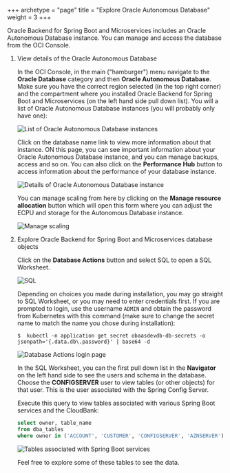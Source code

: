 +++
archetype = "page"
title = "Explore Oracle Autonomous Database"
weight = 3
+++

Oracle Backend for Spring Boot and Microservices includes an Oracle Autonomous Database instance.  You can manage and access the database from the OCI Console.

1. View details of the Oracle Autonomous Database

   In the OCI Console, in the main ("hamburger") menu navigate to the **Oracle Database** category and then **Oracle Autonomous Database**.  Make sure you have the correct region selected (in the top right corner) and the compartment where you installed Oracle Backend for Spring Boot and Microservices (on the left hand side pull down list).  You will a list of Oracle Autonomous Database instances (you will probably only have one):

   ![List of Oracle Autonomous Database instances](../images/obaas-adb-1.png " ")

   Click on the database name link to view more information about that instance.  ON this page, you can see important information about your Oracle Autonomous Database instance, and you can manage backups, access and so on.  You can also click on the **Performance Hub** button to access information about the performance of your database instance.

   ![Details of Oracle Autonomous Database instance](../images/obaas-adb-2.png " ")

   You can manage scaling from here by clicking on the **Manage resource allocation** button which will open this form where you can adjust the ECPU and storage for the Autonomous Database instance.  

   ![Manage scaling](../images/obaas-adb-2a.png " ")

2. Explore Oracle Backend for Spring Boot and Microservices database objects

   Click on the **Database Actions** button and select SQL to open a SQL Worksheet.  

   ![SQL](../images/db-action-sql.png)

   Depending on choices you made during installation, you may go straight to SQL Worksheet, or you may need to enter credentials first.  If you are prompted to login, use the username `ADMIN` and obtain the password from Kubernetes with this command (make sure to change the secret name to match the name you chose during installation):

    ```shell
    $  kubectl -n application get secret obaasdevdb-db-secrets -o jsonpath='{.data.db\.password}' | base64 -d
    ```

   ![Database Actions login page](../images/obaas-adb-3.png " ")

   In the SQL Worksheet, you can the first pull down list in the **Navigator** on the left hand side to see the users and schema in the database.  Choose the **CONFIGSERVER** user to view tables (or other objects) for that user.  This is the user associated with the Spring Config Server.

   Execute this query to view tables associated with various Spring Boot services and the CloudBank:

    ```sql
    select owner, table_name
   from dba_tables
   where owner in ('ACCOUNT', 'CUSTOMER', 'CONFIGSERVER', 'AZNSERVER')
    ```  

   ![Tables associated with Spring Boot services](../images/obaas-adb-5.png " ")

   Feel free to explore some of these tables to see the data.

